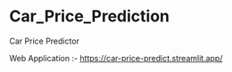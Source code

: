 # Car_Price_Prediction
Car Price Predictor

Web Application :- https://car-price-predict.streamlit.app/
